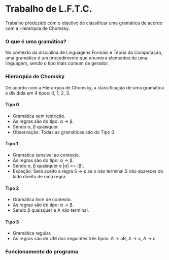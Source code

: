 # Trabalho de L.F.T.C.

 Trabalho produzido com o objetivo de classificar uma gramática de acordo com a Hierarquia de Chomsky.

### O que é uma gramática?

No contexto da disciplina de Linguagens Formais e Teoria da Computação, uma gramática é um procedimento que enumera elementos de uma linguagem, sendo o tipo mais comum de gerador.

### Hierarquia de Chomsky

De acordo com a Hierarquia de Chomsky, a classificação de uma gramática é dividida em 4 tipos: 0, 1, 2, 3.

####  Tipo 0

- Gramática sem restrição.
- As regras são do tipo: α -> β.
- Sendo α, β quaisquer.
- Observação: Todas as gramáticas são do Tipo 0.

#### Tipo 1

- Gramática sensível ao contexto.
- As regras são do tipo: α -> β.
- Sendo α, β quaisquer e |α| <= |β|.
- Exceção: Será aceito a regra S -> ε se o não terminal S não aparecer do lado direito de uma regra.

####  Tipo 2

- Gramática livre de contexto.
- As regras são do tipo: α -> β.
- Sendo β quaisquer e A não terminal.

#### Tipo 3

- Gramática regular.
- As regras são de UM dos seguintes três tipos: A -> aB, A -> a, A -> ε

### Funcionamento do programa
